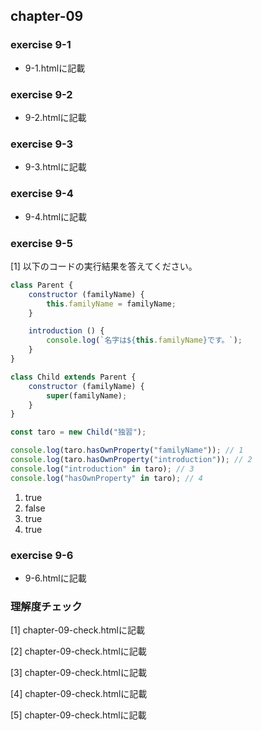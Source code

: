 ## chapter-09

### exercise 9-1

- 9-1.htmlに記載

### exercise 9-2

- 9-2.htmlに記載

### exercise 9-3

- 9-3.htmlに記載

### exercise 9-4

- 9-4.htmlに記載

### exercise 9-5

[1] 以下のコードの実行結果を答えてください。

```javascript
class Parent {
    constructor (familyName) {
        this.familyName = familyName;
    }

    introduction () {
        console.log(`名字は${this.familyName}です。`);
    }
}

class Child extends Parent {
    constructor (familyName) {
        super(familyName);
    }
}

const taro = new Child("独習");

console.log(taro.hasOwnProperty("familyName")); // 1
console.log(taro.hasOwnProperty("introduction")); // 2
console.log("introduction" in taro); // 3
console.log("hasOwnProperty" in taro); // 4
```
1. true
2. false
3. true
4. true

### exercise 9-6

- 9-6.htmlに記載

### 理解度チェック

[1] chapter-09-check.htmlに記載

[2] chapter-09-check.htmlに記載

[3] chapter-09-check.htmlに記載

[4] chapter-09-check.htmlに記載

[5] chapter-09-check.htmlに記載
